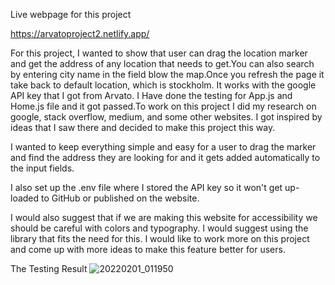 Live webpage for this project

https://arvatoproject2.netlify.app/


For this project, I wanted to show  that user can drag the location marker and get the address of any location that needs to get.You can also search by entering city name in the field blow the map.Once you refresh the page it take back to default location, which is stockholm. It works with the google API key that I got from Arvato. I Have done the testing for App.js and Home.js file and it got passed.To work on this project I did my research on google, stack overflow, medium, and some other websites. I got inspired by ideas that I saw there and decided to make this project this way.

 I wanted to keep everything simple and easy for a user to drag the marker and find the address they are looking for and it gets added automatically to the input fields.

I also set up the .env file where I stored the API key so it won't get up-loaded to GitHub or published on the website.

I would also suggest that if we are making this website for accessibility we should be careful with colors and typography. I would suggest using the library that fits the need for this. I would like to work more on this project and come up with more ideas to make this feature better for users.

The Testing Result
![20220201_011950](https://user-images.githubusercontent.com/55736152/151896442-c935bc6a-1e98-4cdd-95dd-3488361d765b.jpg)




